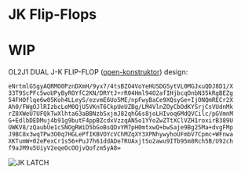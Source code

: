 # JK Flip-Flops

# WIP

OL2J1 DUAL J-K FLIP-FLOP ([open-konstruktor](https://github.com/ief015/open-konstruktor)) design:

```
eNrtmlGSgyAQRMO0PznDXmH/9yx7/4tsBZO4VoYeHUSDGSytVL0MGJxuQDJ8D1/X
33T9ScPFc5woUPyByROYfC2KN/DRYtJ+rR04Hml94O2afIHjbcqOnbN35kRgBEZg
54FHOflqe6w05Koh4LLeyS/ezvmE6Uo5ME/npFwyBaCe9XQsyGe+IjONQmRECr2X
Ah0/FWgOJlRIzbcLeM0QjU5VKnT6CkpUeUZBg/LM4VlnZOyCbOdKYSrjCsVUdnMk
rZ8XWeU7UFQkTwXlhta63aBBNzbSxjmJ82qhG6s8joLHIvoq6MdQVCilc/pGVmnM
G+EdlbDEDMuj4b91g9butF4ppBZcdxVzzqAN5o1YYoZwZTtXClVZH1roxirB389U
UWKV8/zQaubUe1cSNOgRWiD5bGoBsQDvYM7pH0mtxwQ+bwSaje9Bg25Ma+dvgFMp
J9BC8x3wqTPw3O0q7HGLePfIKBVOYcVChMZqXY3XPNhywyhoUFmbV7Cpmc+WFnwa
XKTumW+02ePexCr1s56+PuJ7h61ddADe7RUAxjtSo2awu9ITb95m8Rch5B/U92ch
f9aJM9u5UiyV2eqeOcOOjvQofzm5yA8=
```

![JK LATCH](./assets/jk-flipflop.png)
